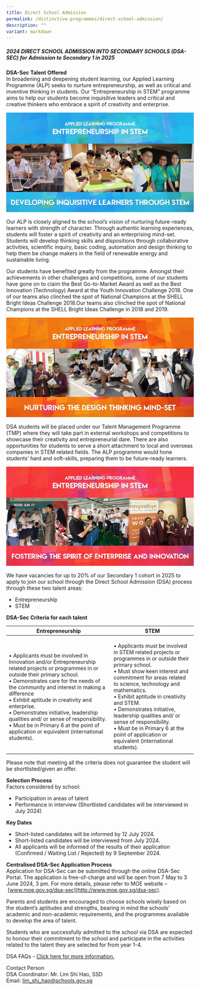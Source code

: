 ```yaml
---
title: Direct School Admission
permalink: /distinctive-programmes/direct-school-admission/
description: ""
variant: markdown
---
```

##### 2024 DIRECT SCHOOL ADMISSION INTO SECONDARY SCHOOLS (DSA-SEC) for Admission to Secondary 1 in 2025

**DSA-Sec Talent Offered** <br>
In broadening and deepening student learning, our Applied Learning Programme (ALP) seeks to nurture entrepreneurship, as well as critical and inventive thinking in students. Our “Entrepreneurship in STEM” programme aims to help our students become inquisitive leaders&nbsp;and critical and creative thinkers who embrace a spirit of creativity and enterprise.

![](/images/DSA.png)

Our ALP is closely aligned to the school’s vision of nurturing future-ready learners with strength of character. Through authentic learning experiences, students will foster a spirit of creativity and an enterprising mind-set. Students will develop thinking skills and dispositions through collaborative activities, scientific inquiry, basic coding, automation and design thinking to help them be change makers in the field of renewable energy and sustainable living.&nbsp;

Our students have benefited greatly from the programme. Amongst their achievements in other challenges and competitions, some of our students have gone on to claim the Best Go-to-Market Award as well as the Best Innovation (Technology) Award at the Youth Innovation Challenge 2018. One of our teams also clinched the spot of National Champions at the SHELL Bright Ideas Challenge 2018.Our teams also clinched the spot of National Champions at the SHELL Bright Ideas Challenge in 2018 and 2019.

![](/images/ALP.png)

DSA students will be placed under our Talent Management Programme (TMP) where they will take part in external workshops and competitions to showcase their creativity and entrepreneurial dare. There are also opportunities for students to serve a short attachment to local and overseas companies in STEM related fields. The ALP programme would hone students’ hard and soft-skills, preparing them to be future-ready learners.

![](/images/alp2%20(1).png)

We have vacancies for up to 20% of our Secondary 1 cohort in 2025 to apply to join our school through the Direct School Admission (DSA) process through these two talent areas:  

* Entrepreneurship
* STEM

**DSA-Sec Criteria for each talent** 

| Entrepreneurship | STEM |
|---|---|
| <br>• Applicants must be involved in Innovation and/or Entrepreneurship related projects or programmes in or outside their primary school.<br>• Demonstrates care for the needs of the community and interest in making a difference<br>• Exhibit aptitude in creativity and enterprise.<br>• Demonstrates initiative, leadership qualities and/ or sense of responsibility.<br>• Must be in Primary 6 at the point of application or equivalent (international students). | <br>• Applicants must be involved in STEM related projects or programmes in or outside their primary school.<br>• Must show keen interest and commitment for areas related to science, technology and mathematics.<br>• Exhibit aptitude in creativity and STEM.<br>• Demonstrates initiative, leadership qualities and/ or sense of responsibility.<br>• Must be in Primary 6 at the point of application or equivalent (international students). |
| | |

Please note that meeting all the criteria does not guarantee the student will be shortlisted/given an offer.

**Selection Process** <br>
Factors considered by school:
* Participation in areas of talent
* Performance in interview (Shortlisted candidates will be interviewed in July 2024)

**Key Dates** <br>
* Short-listed candidates will be informed by 12 July 2024.
* Short-listed candidates will be interviewed from July 2024.
* All applicants will be informed of the results of their application (Confirmed / Waiting List / Rejected) by 9 September 2024.

**Centralised DSA-Sec Application Process** <br>
Application for DSA-Sec can be submitted through the online DSA-Sec Portal. The application is free-of-charge and will be open from 7 May to 3 June 2024, 3 pm. For more details, please refer to MOE website –&nbsp;[www.moe.gov.sg/dsa-sec](http://www.moe.gov.sg/dsa-sec).

Parents and students are encouraged to choose schools wisely based on the student’s aptitudes and strengths, bearing in mind the schools’ academic and non-academic requirements, and the programmes available to develop the area of talent.

Students who are successfully admitted to the school via DSA are expected to honour their commitment to the school and participate in the activities related to the talent they are selected for from year 1-4.

DSA FAQs -&nbsp;[Click here for more information.](/files/FAQs_for_DSA_SEC_1__1_.pdf)

Contact Person <br>
DSA Coordinator: Mr. Lim Shi Hao, SSD <br>
Email: lim_shi_hao@schools.gov.sg